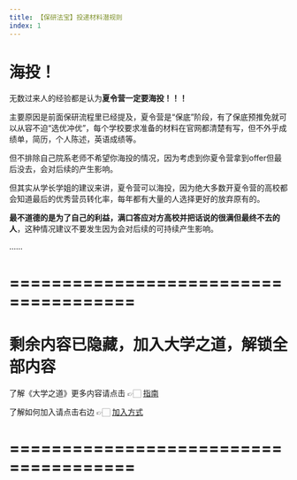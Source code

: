 ```yaml
---
title: 【保研法宝】投递材料潜规则
index: 1
---
```


# 海投！

无数过来人的经验都是认为**夏令营一定要海投！！！**

主要原因是前面保研流程里已经提及，夏令营是“保底”阶段，有了保底预推免就可以从容不迫“选优冲优”，每个学校要求准备的材料在官网都清楚有写，但不外乎成绩单，简历，个人陈述，英语成绩等。

但不排除自己院系老师不希望你海投的情况，因为考虑到你夏令营拿到offer但最后没去，会对后续的产生影响。

但其实从学长学姐的建议来讲，夏令营可以海投，因为绝大多数开夏令营的高校都会知道最后的优秀营员转化率，每年都有大量的人选择更好的放弃原有的。

**最不道德的是为了自己的利益，满口答应对方高校并把话说的很满但最终不去的人**，这种情况建议不要发生因为会对后续的可持续产生影响。

……

# ======================================

# 剩余内容已隐藏，加入大学之道，解锁全部内容

了解《大学之道》更多内容请点击 👉🏻 [指南](/pay/daxuezhidao)

了解如何加入请点击右边 👉🏻 [加入方式](/pay/jiaru)

# ======================================